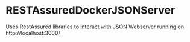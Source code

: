 # RESTAssuredDockerJSONServer

Uses RestAssured libraries to interact with JSON Webserver running on http://localhost:3000/

